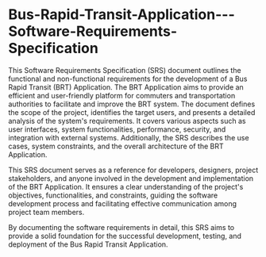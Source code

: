 # Bus-Rapid-Transit-Application---Software-Requirements-Specification
This Software Requirements Specification (SRS) document outlines the functional and non-functional requirements for the development of a Bus Rapid Transit (BRT) Application. The BRT Application aims to provide an efficient and user-friendly platform for commuters and transportation authorities to facilitate and improve the BRT system.
The document defines the scope of the project, identifies the target users, and presents a detailed analysis of the system's requirements. It covers various aspects such as user interfaces, system functionalities, performance, security, and integration with external systems. Additionally, the SRS describes the use cases, system constraints, and the overall architecture of the BRT Application.

This SRS document serves as a reference for developers, designers, project stakeholders, and anyone involved in the development and implementation of the BRT Application. It ensures a clear understanding of the project's objectives, functionalities, and constraints, guiding the software development process and facilitating effective communication among project team members.

By documenting the software requirements in detail, this SRS aims to provide a solid foundation for the successful development, testing, and deployment of the Bus Rapid Transit Application.
